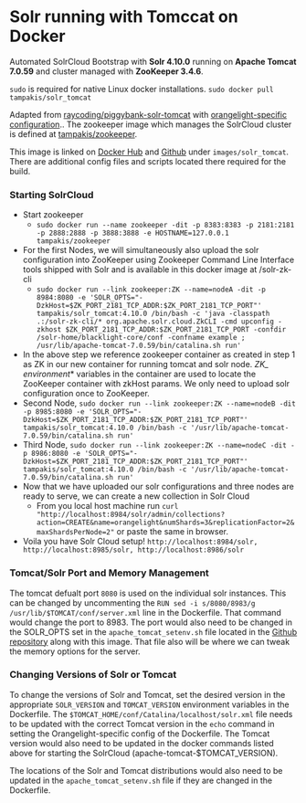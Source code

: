 # Solr running with Tomccat on Docker
	
Automated SolrCloud Bootstrap with **Solr 4.10.0** running on **Apache Tomcat 7.0.59** and cluster managed with **ZooKeeper 3.4.6**.

`sudo` is required for native Linux docker installations. `sudo docker pull tampakis/solr_tomcat`

Adapted from [raycoding/piggybank-solr-tomcat](https://github.com/raycoding/piggybank-solr-tomcat) with [orangelight-specific configuration](https://github.com/pulibrary/orangelight).. The zookeeper image which manages the SolrCloud cluster is defined at [tampakis/zookeeper](https://registry.hub.docker.com/u/tampakis/zookeeper/).

This image is linked on [Docker Hub](https://registry.hub.docker.com/u/tampakis/solr_tomcat/) and [Github](https://github.com/pulibrary/dockerhub) under `images/solr_tomcat`. There are additional config files and scripts located there required for the build.


### Starting SolrCloud
  - Start zookeeper
  	- `sudo docker run --name zookeeper -dit -p 8383:8383 -p 2181:2181 -p 2888:2888 -p 3888:3888 -e HOSTNAME=127.0.0.1 tampakis/zookeeper`
  - For the first Nodes, we will simultaneously also upload the solr configuration into ZooKeeper using Zookeeper Command Line Interface tools shipped with Solr and is available in this docker image at /solr-zk-cli
    - `sudo docker run --link zookeeper:ZK --name=nodeA -dit -p 8984:8080 -e 'SOLR_OPTS="-DzkHost=$ZK_PORT_2181_TCP_ADDR:$ZK_PORT_2181_TCP_PORT"' tampakis/solr_tomcat:4.10.0 /bin/bash -c 'java -classpath .:/solr-zk-cli/* org.apache.solr.cloud.ZkCLI -cmd upconfig -zkhost $ZK_PORT_2181_TCP_ADDR:$ZK_PORT_2181_TCP_PORT -confdir /solr-home/blacklight-core/conf -confname example ; /usr/lib/apache-tomcat-7.0.59/bin/catalina.sh run'`
  - In the above step we reference zookeeper container as created in step 1 as ZK in our new container for running tomcat and solr node. **ZK_* environment** variables in the container are used to locate the ZooKeeper container with zkHost params. We only need to upload solr configuration once to ZooKeeper.
  - Second Node, `sudo docker run --link zookeeper:ZK --name=nodeB -dit -p 8985:8080 -e 'SOLR_OPTS="-DzkHost=$ZK_PORT_2181_TCP_ADDR:$ZK_PORT_2181_TCP_PORT"' tampakis/solr_tomcat:4.10.0 /bin/bash -c '/usr/lib/apache-tomcat-7.0.59/bin/catalina.sh run'`
  - Third Node, `sudo docker run --link zookeeper:ZK --name=nodeC -dit -p 8986:8080 -e 'SOLR_OPTS="-DzkHost=$ZK_PORT_2181_TCP_ADDR:$ZK_PORT_2181_TCP_PORT"' tampakis/solr_tomcat:4.10.0 /bin/bash -c '/usr/lib/apache-tomcat-7.0.59/bin/catalina.sh run'`
  - Now that we have uploaded our solr configurations and three nodes are ready to serve, we can create a new collection in Solr Cloud
    - From you local host machine run `curl "http://localhost:8984/solr/admin/collections?action=CREATE&name=orangelight&numShards=3&replicationFactor=2&maxShardsPerNode=2"` or paste the same in browser.
  - Voila you have Solr Cloud setup! `http://localhost:8984/solr, http://localhost:8985/solr, http://localhost:8986/solr`

### Tomcat/Solr Port and Memory Management
The tomcat defualt port `8080` is used on the individual solr instances. This can be changed by uncommenting the `RUN sed -i s/8080/8983/g /usr/lib/$TOMCAT/conf/server.xml` line in the Dockerfile. That command would change the port to 8983. The port would also need to be changed in the SOLR_OPTS set in the `apache_tomcat_setenv.sh` file located in the [Github repository](https://github.com/pulibrary/dockerhub) along with this image. That file also will be where we can tweak the memory options for the server.

### Changing Versions of Solr or Tomcat
To change the versions of Solr and Tomcat, set the desired version in the appropriate `SOLR_VERSION` and `TOMCAT_VERSION` environment variables in the Dockerfile. The `$TOMCAT_HOME/conf/Catalina/localhost/solr.xml` file needs to be updated with the correct Tomcat version in the `echo` command in setting the Orangelight-specific config of the Dockerfile. The Tomcat version would also need to be updated in the docker commands listed above for starting the SolrCloud (apache-tomcat-$TOMCAT_VERSION).

The locations of the Solr and Tomcat distributions would also need to be updated in the `apache_tomcat_setenv.sh` file if they are changed in the Dockerfile.